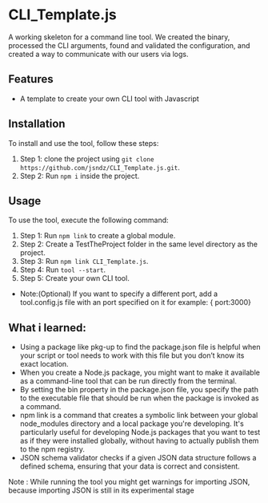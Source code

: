 # CLI_Template.js

A working skeleton for a command line tool. We created the binary, processed the CLI arguments, found and validated the configuration, and created a way to communicate with our users via logs.

## Features

- A template to create your own CLI tool with Javascript

## Installation

To install and use the tool, follow these steps:

1. Step 1: clone the project using `git clone https://github.com/jsndz/CLI_Template.js.git`.
2. Step 2: Run `npm i` inside the project.

## Usage

To use the tool, execute the following command:

1. Step 1: Run `npm link` to create a global module.
2. Step 2: Create a TestTheProject folder in the same level directory as the project.
3. Step 3: Run `npm link CLI_Template.js`.
4. Step 4: Run `tool --start`.
5. Step 5: Create your own CLI tool.

- Note:(Optional) If you want to specify a different port, add a tool.config.js file with an port specified on it
  for example: { port:3000}

## What i learned:

- Using a package like pkg-up to find the package.json file is helpful when your script or tool needs to work with this file but you don’t know its exact location.
- When you create a Node.js package, you might want to make it available as a command-line tool that can be run directly from the terminal.
- By setting the bin property in the package.json file, you specify the path to the executable file that should be run when the package is invoked as a command.
- npm link is a command that creates a symbolic link between your global node_modules directory and a local package you're developing. It's particularly useful for developing Node.js packages that you want to test as if they were installed globally, without having to actually publish them to the npm registry.
- JSON schema validator checks if a given JSON data structure follows a defined schema, ensuring that your data is correct and consistent.

Note : While running the tool you might get warnings for importing JSON, because importing JSON is still in its experimental stage
